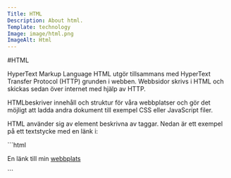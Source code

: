 ```yaml
---
Title: HTML
Description: About html.
Template: technology
Image: image/html.png
ImageAlt: Html
---
```


#HTML

HyperText Markup Language <span class="html">HTML</span> utgör tillsammans med HyperText Transfer Protocol (HTTP) grunden i webben. Webbsidor skrivs i <span class="html">HTML</span> och skickas sedan över internet med hjälp av HTTP.

<span class="html">HTML</span>beskriver innehåll och struktur för våra webbplatser och gör det möjligt att ladda andra dokument till exempel CSS eller JavaScript filer.

<span class="html">HTML</span> använder sig av element beskrivna av taggar. Nedan är ett exempel på ett textstycke med en länk i:

<div class="syntax" markdown="1">
```html
<p>
  En länk till min
  <a href="minwebbplats.html">webbplats</a>
</p>
```
</div>
